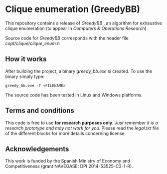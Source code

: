 Clique enumeration (GreedyBB)
===================
This repository contains a release of *GreedyBB* , an algorithm for exhaustive clique enumeration (to appear in *Computers & Operations Research*). 

Source code for *GreedyBB* corresponds with the header file *copt/clique/clique_enum.h*

How it works
--------------------
After building the project, a binary *greedy_bb.exe* si created.
To use the binary simply type:

    greedy_bb.exe -f <FILENAME>

The source code has been tested in Linux and Windows platforms. 

Terms and conditions
-------------------------------

This code is free to use **for research purposes only**. *Just remember it is a research prototype and may not work for you*. Please read the *legal.txt* file of the different blocks for more details concerning license.

Acknowledgements
-------------------------------

This work is funded by the Spanish Ministry of Economy and Competitiveness (grant NAVEGASE: DPI 2014-53525-C3-1-R).



   